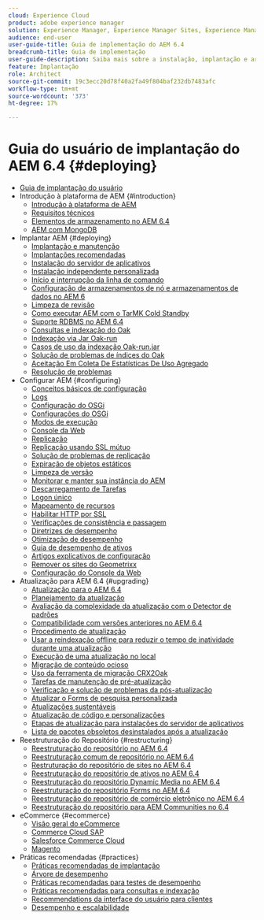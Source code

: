```yaml
---
cloud: Experience Cloud
product: adobe experience manager
solution: Experience Manager, Experience Manager Sites, Experience Manager 6.4
audience: end-user
user-guide-title: Guia de implementação do AEM 6.4
breadcrumb-title: Guia de implementação
user-guide-description: Saiba mais sobre a instalação, implantação e arquitetura do Adobe Experience Manager 6.4, incluindo a implantação do Adobe Managed Services na nuvem.
feature: Implantação
role: Architect
source-git-commit: 19c3ecc20d78f40a2fa49f804baf232db7483afc
workflow-type: tm+mt
source-wordcount: '373'
ht-degree: 17%

---
```



# Guia do usuário de implantação do AEM 6.4 {#deploying}

+ [Guia de implantação do usuário](home.md)
+ Introdução à plataforma de AEM {#introduction}
   + [Introdução à plataforma de AEM](platform.md)
   + [Requisitos técnicos](technical-requirements.md)
   + [Elementos de armazenamento no AEM 6.4](storage-elements-in-aem-6.md)
   + [AEM com MongoDB](aem-with-mongodb.md)
+ Implantar AEM {#deploying}
   + [Implantação e manutenção](deploy.md)
   + [Implantações recomendadas](recommended-deploys.md)
   + [Instalação do servidor de aplicativos](application-server-install.md)
   + [Instalação independente personalizada](custom-standalone-install.md)
   + [Início e interrupção da linha de comando](command-line-start-and-stop.md)
   + [Configuração de armazenamentos de nó e armazenamentos de dados no AEM 6](data-store-config.md)
   + [Limpeza de revisão](revision-cleanup.md)
   + [Como executar AEM com o TarMK Cold Standby](tarmk-cold-standby.md)
   + [Suporte RDBMS no AEM 6.4](rdbms-support-in-aem.md)
   + [Consultas e indexação do Oak](queries-and-indexing.md)
   + [Indexação via Jar Oak-run](indexing-via-the-oak-run-jar.md)
   + [Casos de uso da indexação Oak-run.jar](oak-run-indexing-usecases.md)
   + [Solução de problemas de índices do Oak](troubleshooting-oak-indexes.md)
   + [Aceitação Em Coleta De Estatísticas De Uso Agregado](opt-in-aggregated-usage-statistics.md)
   + [Resolução de problemas](troubleshooting.md)
+ Configurar AEM {#configuring}
   + [Conceitos básicos de configuração](configuring.md)
   + [Logs](configure-logging.md)
   + [Configuração do OSGi](configuring-osgi.md)
   + [Configurações do OSGi](osgi-configuration-settings.md)
   + [Modos de execução](configure-runmodes.md)
   + [Console da Web](web-console.md)
   + [Replicação](replication.md)
   + [Replicação usando SSL mútuo](mssl-replication.md)
   + [Solução de problemas de replicação](troubleshoot-rep.md)
   + [Expiração de objetos estáticos](expiration-static-objects.md)
   + [Limpeza de versão](version-purging.md)
   + [Monitorar e manter sua instância do AEM](monitoring-and-maintaining.md)
   + [Descarregamento de Tarefas](offloading.md)
   + [Logon único](single-sign-on.md)
   + [Mapeamento de recursos](resource-mapping.md)
   + [Habilitar HTTP por SSL](https://experienceleague.adobe.com/docs/experience-manager-64/deploying/configuring/ssl-by-default.html)
   + [Verificações de consistência e passagem](consistency-check.md)
   + [Diretrizes de desempenho](performance-guidelines.md)
   + [Otimização de desempenho](configuring-performance.md)
   + [Guia de desempenho de ativos](https://experienceleague.adobe.com/docs/experience-manager-64/deploying/configuring/assets-performance-sizing.html)
   + [Artigos explicativos de configuração](ht-deploy.md)
   + [Remover os sites do Geometrixx](removing-the-geometrixx-sites.md)
   + [Configuração do Console da Web](configuring-web-console.md)
+ Atualização para AEM 6.4 {#upgrading}
   + [Atualização para o AEM 6.4](upgrade.md)
   + [Planejamento da atualização](upgrade-planning.md)
   + [Avaliação da complexidade da atualização com o Detector de padrões](pattern-detector.md)
   + [Compatibilidade com versões anteriores no AEM 6.4](backward-compatibility.md)
   + [Procedimento de atualização](upgrade-procedure.md)
   + [Usar a reindexação offline para reduzir o tempo de inatividade durante uma atualização](upgrade-offline-reindexing.md)
   + [Execução de uma atualização no local](in-place-upgrade.md)
   + [Migração de conteúdo ocioso](lazy-content-migration.md)
   + [Uso da ferramenta de migração CRX2Oak](using-crx2oak.md)
   + [Tarefas de manutenção de pré-atualização](pre-upgrade-maintenance-tasks.md)
   + [Verificação e solução de problemas da pós-atualização](post-upgrade-checks-and-troubleshooting.md)
   + [Atualizar o Forms de pesquisa personalizada](upgrading-custom-search-forms.md)
   + [Atualizações sustentáveis](sustainable-upgrades.md)
   + [Atualização de código e personalizações](upgrading-code-and-customizations.md)
   + [Etapas de atualização para instalações do servidor de aplicativos](app-server-upgrade.md)
   + [Lista de pacotes obsoletos desinstalados após a atualização](obsolete-bundles.md)
+ Reestruturação do Repositório {#restructuring}
   + [Reestruturação do repositório no AEM 6.4](repository-restructuring.md)
   + [Reestruturação comum de repositório no AEM 6.4](all-repository-restructuring-in-aem-6-4.md)
   + [Restruturação do repositório de sites no AEM 6.4](sites-repository-restructuring-in-aem-6-4.md)
   + [Reestruturação do repositório de ativos no AEM 6.4](https://experienceleague.adobe.com/docs/experience-manager-64/deploying/restructuring/repository-restructuring.html?lang=en)
   + [Reestruturação do repositório Dynamic Media no AEM 6.4](dynamicmedia-repository-restructuring-in-aem-6-4.md)
   + [Reestruturação do repositório Forms no AEM 6.4](forms-repository-restructuring-in-aem-6-4.md)
   + [Reestruturação do repositório de comércio eletrônico no AEM 6.4](ecommerce-repository-restructuring-in-aem-6-4.md)
   + [Reestruturação do repositório para AEM Communities no 6.4](communities-repository-restructuring-in-aem-6-4.md)
+ eCommerce {#ecommerce}
   + [Visão geral do eCommerce](ecommerce.md)
   + [Commerce Cloud SAP](sap-commerce-cloud.md)
   + [Salesforce Commerce Cloud](https://github.com/adobe/commerce-salesforce)
   + [Magento](https://www.adobe.io/apis/experiencecloud/commerce-integration-framework/integrations.html#!AdobeDocs/commerce-cif-documentation/master/integrations/02-AEM-Magento.md)
+ Práticas recomendadas     {#practices}
   + [Práticas recomendadas de implantação](best-practices.md)
   + [Árvore de desempenho](performance-tree.md)
   + [Práticas recomendadas para testes de desempenho](best-practices-for-performance-testing.md)
   + [Práticas recomendadas para consultas e indexação](best-practices-for-queries-and-indexing.md)
   + [Recommendations da interface do usuário para clientes](ui-recommendations.md)
   + [Desempenho e escalabilidade](performance.md)


<!--

To be removed:
[Quickstart for AEM Screens](setting-up-a-basic-project-screens.md)
[Device Control Center](device-control-center.md)
[repository-restructuring-in-aem64](repository-restructuring-in-aem64.md)
[Web Console] (configuring-web-console.md)
[Configuring and Deploying AEM Screens](configuring-screens-introduction.md)
[Kickstart Guide](kickstart-for-aem-screens.md)
/help/sites/deploying/using/performance-lp.md
/help/sites-deploying/do-not-delete-performance-guidelines-pdf.md
/help/sites-deploying/removing-the-geometrixx-sites.md
/help/sites-deploying/consistency-check.md

Redirects:
[(Enabling HTTP Over SSL)](config-ssl.md) redirect to /content/help/en/experience-manager/6-4/sites-administering/ssl-by-default
-->
